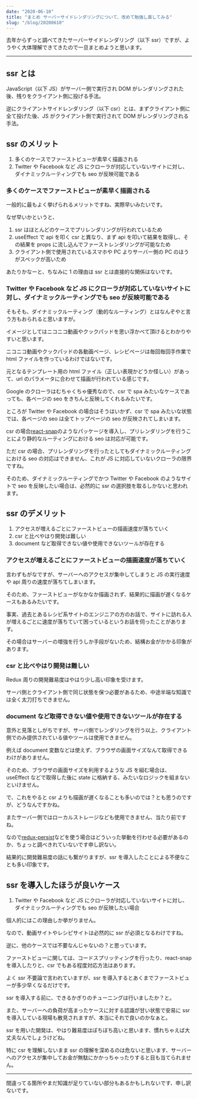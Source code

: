 ```yaml
---
date: "2020-06-10"
title: "まとめ サーバーサイドレンダリングについて、改めて勉強し直してみる"
slug: "/blog/20200610"
---
```


去年からずっと調べてきたサーバーサイドレンダリング（以下 ssr）ですが、ようやく大体理解できてきたので一旦まとめようと思います。

---

## ssr とは

JavaScript（以下 JS）がサーバー側で実行され DOM がレンダリングされた後、残りをクライアント側に投げる手法。

逆にクライアントサイドレンダリング（以下 csr）とは、まずクライアント側に全て投げた後、JS がクライアント側で実行されて DOM がレンダリングされる手法。

## ssr のメリット

1. 多くのケースでファーストビューが素早く描画される
2. Twitter や Facebook など JS にクローラが対応していないサイトに対し、ダイナミックルーティングでも seo が反映可能である

### 多くのケースでファーストビューが素早く描画される

一般的に最もよく挙げられるメリットですね、実際早いみたいです。

なぜ早いかというと、

1. ssr はほとんどのケースでプリレンダリングが行われているため
2. useEffect で api を叩く csr と異なり、まず api を叩いて結果を取得し、その結果を props に流し込んでファーストレンダリングが可能なため
3. クライアント側で使用されているスマホや PC よりサーバー側の PC のほうがスペックが高いため

あたりかなーと、ちなみに 1 の理由は ssr とは直接的な関係はないです。

### Twitter や Facebook など JS にクローラが対応していないサイトに対し、ダイナミックルーティングでも seo が反映可能である

そもそも、ダイナミックルーティング（動的なルーティング）とはなんぞやと言う方もおられると思いますが。

イメージとしてはニコニコ動画やクックパッドを思い浮かべて頂けるとわかりやすいと思います。

ニコニコ動画やクックパッドの各動画ページ、レシピページは毎回毎回手作業で html ファイルを作っているわけではないです。

元となるテンプレート用の html ファイル（正しい表現かどうか怪しい）があって、url のパラメータに合わせて描画が行われている感じです。

Google のクローラはむちゃくちゃ優秀なので、csr で spa みたいなケースであっても、各ページの seo をきちんと反映してくれるみたいです。

ところが Twitter や Facebook の場合はそうはいかず、csr で spa みたいな状態では、各ページの seo は全てトップページの seo が反映されてしまいます。

csr の場合[react-snap](https://github.com/stereobooster/react-snap)のようなパッケージを導入し、プリレンダリングを行うことにより静的なルーティングにおける seo は対応が可能です。

ただ csr の場合、プリレンダリングを行ったとしてもダイナミックルーティングにおける seo の対応はできません、これが JS に対応していないクローラの限界ですね。

そのため、ダイナミックルーティングでかつ Twitter や Facebook のようなサイトで seo を反映したい場合は、必然的に ssr の選択肢を取るしかないと思われます。

## ssr のデメリット

1. アクセスが増えるごとにファーストビューの描画速度が落ちていく
2. csr と比べやはり開発は難しい
3. document など取得できない値や使用できないツールが存在する

### アクセスが増えるごとにファーストビューの描画速度が落ちていく

言わずもがなですが、サーバーへのアクセスが集中してしまうと JS の実行速度や api 周りの速度が落ちてしまいます。

そのため、ファーストビューがなかなか描画されず、結果的に描画が遅くなるケースもあるみたいです。

事実、過去とあるレシピ系サイトのエンジニアの方のお話で、サイトに訪れる人が増えるごとに速度が落ちていて困っているというお話を伺ったことがあります。

その場合はサーバーの増強を行うしか手段がないため、結構お金がかかる印象があります。

### csr と比べやはり開発は難しい

Redux 周りの開発難易度はやはり少し高い印象を受けます。

サーバ側とクライアント側で同じ状態を保つ必要があるため、中途半端な知識では全く太刀打ちできません。

### document など取得できない値や使用できないツールが存在する

意外と見落としがちですが、サーバ側でレンダリングを行う以上、クライアント側でのみ提供されている値やツールは使用できません。

例えば document 変数などは使えず、ブラウザの画面サイズなんて取得できるわけがありません。

そのため、ブラウザの画面サイズを利用するような JS を組む場合は、useEffect などで取得した後に state に格納する、みたいなロジックを組まないといけません。

で、これをやると csr よりも描画が遅くなることも多いのでは？とも思うのですが、どうなんですかね。

またサーバー側ではローカルストレージなども使用できません、当たり前ですね。

なので[redux-persist](https://github.com/rt2zz/redux-persist)などを使う場合はどういった挙動を行わせる必要があるのか、ちょっと調べきれていないです申し訳ない。

結果的に開発難易度の話にも繋がりますが、ssr を導入したことによる不便なことも多い印象です。

## ssr を導入したほうが良いケース

1. Twitter や Facebook など JS にクローラが対応していないサイトに対し、ダイナミックルーティングでも seo が反映したい場合

個人的にはこの理由しか挙がりません。

なので、動画サイトやレシピサイトは必然的に ssr が必須となるわけですね。

逆に、他のケースでは不要なんじゃないの？と思っています。

ファーストビューに関しては、コードスプリッティングを行ったり、react-snap を導入したりと、csr でもある程度対応方法はあります。

よく ssr 不要論で言われていますが、ssr を導入するとあくまでファーストビューが多少早くなるだけです。

ssr を導入する前に、できるかぎりのチューニングは行いましたか？と。

また、サーバーへの負荷が高まったケースに対する認識が甘い状態で安易に ssr を導入している現場も散見されますが、本当にそれで良いのかなぁと。

ssr を用いた開発は、やはり難易度はぼちぼち高いと思います、慣れちゃえば大丈夫なんでしょうけどね。

特に csr を理解しないまま ssr の理解を深めるのは危ないと思います、サーバーへのアクセスが集中してお金が無駄にかかっちゃったりすると目も当てられません。

---

間違ってる箇所やまだ知識が足りていない部分もあるかもしれないです、申し訳ないです。
